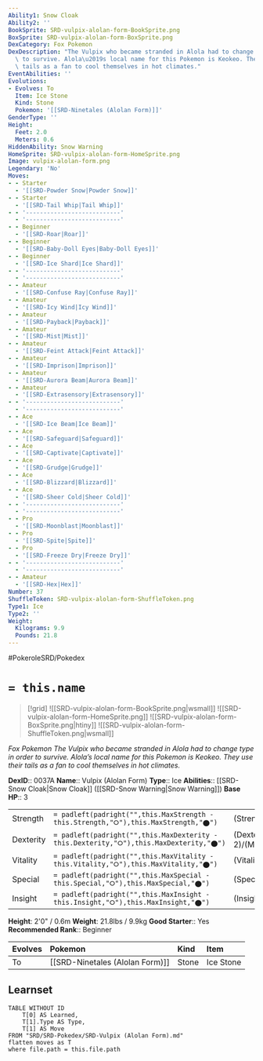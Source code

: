 ```yaml
---
Ability1: Snow Cloak
Ability2: ''
BookSprite: SRD-vulpix-alolan-form-BookSprite.png
BoxSprite: SRD-vulpix-alolan-form-BoxSprite.png
DexCategory: Fox Pokemon
DexDescription: "The Vulpix who became stranded in Alola had to change type in order\
  \ to survive. Alola\u2019s local name for this Pokemon is Keokeo. They use their\
  \ tails as a fan to cool themselves in hot climates."
EventAbilities: ''
Evolutions:
- Evolves: To
  Item: Ice Stone
  Kind: Stone
  Pokemon: '[[SRD-Ninetales (Alolan Form)]]'
GenderType: ''
Height:
  Feet: 2.0
  Meters: 0.6
HiddenAbility: Snow Warning
HomeSprite: SRD-vulpix-alolan-form-HomeSprite.png
Image: vulpix-alolan-form.png
Legendary: 'No'
Moves:
- - Starter
  - '[[SRD-Powder Snow|Powder Snow]]'
- - Starter
  - '[[SRD-Tail Whip|Tail Whip]]'
- - '---------------------------'
  - '---------------------------'
- - Beginner
  - '[[SRD-Roar|Roar]]'
- - Beginner
  - '[[SRD-Baby-Doll Eyes|Baby-Doll Eyes]]'
- - Beginner
  - '[[SRD-Ice Shard|Ice Shard]]'
- - '---------------------------'
  - '---------------------------'
- - Amateur
  - '[[SRD-Confuse Ray|Confuse Ray]]'
- - Amateur
  - '[[SRD-Icy Wind|Icy Wind]]'
- - Amateur
  - '[[SRD-Payback|Payback]]'
- - Amateur
  - '[[SRD-Mist|Mist]]'
- - Amateur
  - '[[SRD-Feint Attack|Feint Attack]]'
- - Amateur
  - '[[SRD-Imprison|Imprison]]'
- - Amateur
  - '[[SRD-Aurora Beam|Aurora Beam]]'
- - Amateur
  - '[[SRD-Extrasensory|Extrasensory]]'
- - '---------------------------'
  - '---------------------------'
- - Ace
  - '[[SRD-Ice Beam|Ice Beam]]'
- - Ace
  - '[[SRD-Safeguard|Safeguard]]'
- - Ace
  - '[[SRD-Captivate|Captivate]]'
- - Ace
  - '[[SRD-Grudge|Grudge]]'
- - Ace
  - '[[SRD-Blizzard|Blizzard]]'
- - Ace
  - '[[SRD-Sheer Cold|Sheer Cold]]'
- - '---------------------------'
  - '---------------------------'
- - Pro
  - '[[SRD-Moonblast|Moonblast]]'
- - Pro
  - '[[SRD-Spite|Spite]]'
- - Pro
  - '[[SRD-Freeze Dry|Freeze Dry]]'
- - '---------------------------'
  - '---------------------------'
- - Amateur
  - '[[SRD-Hex|Hex]]'
Number: 37
ShuffleToken: SRD-vulpix-alolan-form-ShuffleToken.png
Type1: Ice
Type2: ''
Weight:
  Kilograms: 9.9
  Pounds: 21.8
---
```


#PokeroleSRD/Pokedex

# `= this.name`

> [!grid]
> ![[SRD-vulpix-alolan-form-BookSprite.png|wsmall]]
> ![[SRD-vulpix-alolan-form-HomeSprite.png]]
> ![[SRD-vulpix-alolan-form-BoxSprite.png|htiny]]
> ![[SRD-vulpix-alolan-form-ShuffleToken.png|wsmall]]


*Fox Pokemon*
*The Vulpix who became stranded in Alola had to change type in order to survive. Alola’s local name for this Pokemon is Keokeo. They use their tails as a fan to cool themselves in hot climates.*

**DexID**:: 0037A
**Name**:: Vulpix (Alolan Form)
**Type**:: Ice
**Abilities**:: [[SRD-Snow Cloak|Snow Cloak]] ([[SRD-Snow Warning|Snow Warning]])
**Base HP**:: 3

|           |                                                                                        |                                          |
| --------- | -------------------------------------------------------------------------------------- | ---------------------------------------- |
| Strength  | `= padleft(padright("",this.MaxStrength - this.Strength,"⭘"),this.MaxStrength,"⬤")`    | (Strength::1)/(MaxStrength::3)   |
| Dexterity | `= padleft(padright("",this.MaxDexterity - this.Dexterity,"⭘"),this.MaxDexterity,"⬤")` | (Dexterity:: 2)/(MaxDexterity::4) |
| Vitality  | `= padleft(padright("",this.MaxVitality - this.Vitality,"⭘"),this.MaxVitality,"⬤")`    | (Vitality::1)/(MaxVitality::3)   |
| Special   | `= padleft(padright("",this.MaxSpecial - this.Special,"⭘"),this.MaxSpecial,"⬤")`       | (Special::2)/(MaxSpecial::4)     |
| Insight   | `= padleft(padright("",this.MaxInsight - this.Insight,"⭘"),this.MaxInsight,"⬤")`       | (Insight::2)/(MaxInsight::4)     |

**Height**: 2'0" / 0.6m
**Weight**: 21.8lbs / 9.9kg
**Good Starter**:: Yes
**Recommended Rank**:: Beginner

| Evolves   | Pokemon                         | Kind   | Item      |
|:----------|:--------------------------------|:-------|:----------|
| To        | [[SRD-Ninetales (Alolan Form)]] | Stone  | Ice Stone |

## Learnset

```dataview
TABLE WITHOUT ID
    T[0] AS Learned,
    T[1].Type AS Type,
    T[1] AS Move
FROM "SRD/SRD-Pokedex/SRD-Vulpix (Alolan Form).md"
flatten moves as T
where file.path = this.file.path
```
